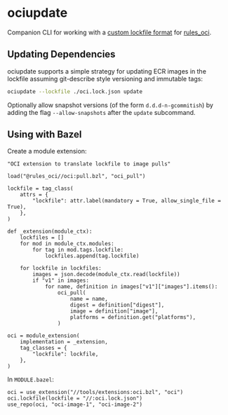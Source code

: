 # ociupdate

Companion CLI for working with a [custom lockfile format](oci.lock.schema.json) for [rules_oci](https://github.com/aspect-build/rules_oci).

## Updating Dependencies

ociupdate supports a simple strategy for updating ECR images in the lockfile assuming git-describe style versioning and immutable tags:

```sh
ociupdate --lockfile ./oci.lock.json update
```

Optionally allow snapshot versions (of the form `d.d.d-n-gcommitish`) by adding the flag `--allow-snapshots` after the `update` subcommand.

## Using with Bazel

Create a module extension:

```starlark
"OCI extension to translate lockfile to image pulls"

load("@rules_oci//oci:pull.bzl", "oci_pull")

lockfile = tag_class(
    attrs = {
        "lockfile": attr.label(mandatory = True, allow_single_file = True),
    },
)

def _extension(module_ctx):
    lockfiles = []
    for mod in module_ctx.modules:
        for tag in mod.tags.lockfile:
            lockfiles.append(tag.lockfile)

    for lockfile in lockfiles:
        images = json.decode(module_ctx.read(lockfile))
        if "v1" in images:
            for name, definition in images["v1"]["images"].items():
                oci_pull(
                    name = name,
                    digest = definition["digest"],
                    image = definition["image"],
                    platforms = definition.get("platforms"),
                )

oci = module_extension(
    implementation = _extension,
    tag_classes = {
        "lockfile": lockfile,
    },
)
```

In `MODULE.bazel`:
```
oci = use_extension("//tools/extensions:oci.bzl", "oci")
oci.lockfile(lockfile = "//:oci.lock.json")
use_repo(oci, "oci-image-1", "oci-image-2")
```
